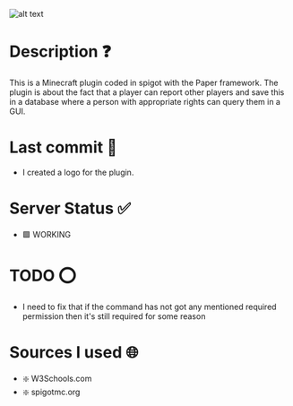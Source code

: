 ![alt text](https://cdn.discordapp.com/attachments/1171500295679913997/1232432718596407346/creportslogoTR.png?ex=66296fe9&is=66281e69&hm=60a92160798257f66b1ffccd18abf61b1a865126a9a55ef3738854675d079b3d&)

# Description ❓

This is a Minecraft plugin coded in spigot with the Paper framework. The plugin is about the fact that a player can report other players and save this in a database where a person with appropriate rights can query them in a GUI.

# Last commit 💯

- I created a logo for the plugin.

# Server Status ✅

- 🟩 WORKING

# TODO ⭕

- I need to fix that if the command has not got any mentioned required permission then it's still required for some reason

# Sources I used 🌐

- ❇️ W3Schools.com
- ❇️ spigotmc.org